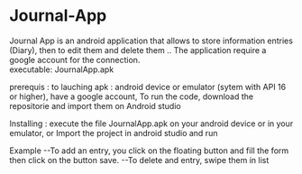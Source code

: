 # Journal-App

Journal App is an android application that allows to store information entries (Diary), then to edit them and delete them .. The application require a google account
for the connection.  
executable: JournalApp.apk

prerequis : to lauching apk : android device or emulator (sytem with API 16 or higher), have a google account, 
To run the code, download the repositorie and import them on  Android studio


Installing : execute the file JournalApp.apk on your android device or in your emulator, or Import the project in android studio and run 
	
	
Example
	--To add an entry, you click on the floating button and fill the form then click on the button save.
	--To delete and entry, swipe them in list
